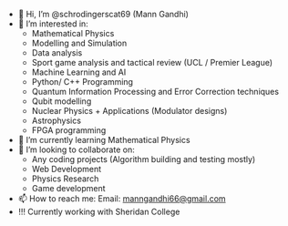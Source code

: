 - 👋 Hi, I’m @schrodingerscat69 (Mann Gandhi)
- 👀 I’m interested in:
    -  Mathematical Physics
    -  Modelling and Simulation
    -  Data analysis
    -  Sport game analysis and tactical review (UCL / Premier League)
    -  Machine Learning and AI 
    -  Python/ C++ Programming
    -  Quantum Information Processing and Error Correction techniques
    -  Qubit modelling 
    -  Nuclear Physics + Applications (Modulator designs)
    -  Astrophysics
    -  FPGA programming 
- 🌱 I’m currently learning Mathematical Physics 
- 💞️ I’m looking to collaborate on:
   - Any coding projects (Algorithm building and testing mostly)
   - Web Development
   - Physics Research
   - Game development 
- 📫 How to reach me:
     Email: manngandhi66@gmail.com
 -  !!! Currently working with Sheridan College

<!---
schrodingerscat69/schrodingerscat69 is a ✨ special ✨ repository because its `README.md` (this file) appears on your GitHub profile.
You can click the Preview link to take a look at your changes.
--->
